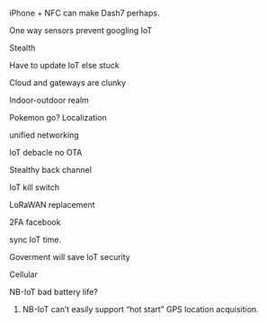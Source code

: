 iPhone + NFC can make Dash7 perhaps.

One way sensors prevent googling IoT

Stealth

Have to update IoT else stuck

Cloud and gateways are clunky

Indoor-outdoor realm

Pokemon go? Localization

unified networking

IoT debacle no OTA

Stealthy back channel

IoT kill switch

LoRaWAN replacement

2FA facebook

sync IoT time.

Goverment will save IoT security

Cellular











NB-IoT bad battery life?

1. NB-IoT can’t easily support “hot start” GPS location acquisition.


